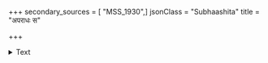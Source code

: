 +++
secondary_sources = [ "MSS_1930",]
jsonClass = "Subhaashita"
title = "अपराधः स"

+++

<details><summary>Text</summary>

अपराधः स दैवस्य न पुनर्मन्त्रिणामयम्।  
कार्यं सुघटितं यत्नाद् दैवयोगाद् विनश्यति॥
</details>
